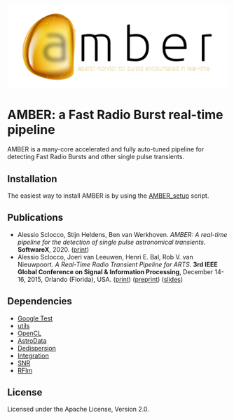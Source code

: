 
![AMBER](doc/Amber-Logo-h200.png)

# AMBER: a Fast Radio Burst real-time pipeline

AMBER is a many-core accelerated and fully auto-tuned pipeline for detecting Fast Radio Bursts and other single pulse transients.

## Installation

The easiest way to install AMBER is by using the [AMBER_setup](https://github.com/AA-ALERT/AMBER_setup) script.

## Publications

* Alessio Sclocco, Stijn Heldens, Ben van Werkhoven. _AMBER: A real-time pipeline for the detection of single pulse astronomical transients_. **SoftwareX**, 2020. ([print](https://doi.org/10.1016/j.softx.2020.100549))
* Alessio Sclocco, Joeri van Leeuwen, Henri E. Bal, Rob V. van Nieuwpoort. _A Real-Time Radio Transient Pipeline for ARTS_. **3rd IEEE Global Conference on Signal & Information Processing**, December 14-16, 2015, Orlando (Florida), USA. ([print](http://ieeexplore.ieee.org/xpl/freeabs_all.jsp?arnumber=7418239&abstractAccess=no&userType=inst)) ([preprint](http://alessio.sclocco.eu/pubs/sclocco2015a.pdf)) ([slides](http://alessio.sclocco.eu/pubs/Presentation_GlobalSIP2015.pdf))

## Dependencies

* [Google Test](https://github.com/google/googletest)
* [utils](https://github.com/isazi/utils)
* [OpenCL](https://github.com/isazi/OpenCL)
* [AstroData](https://github.com/AA-ALERT/AstroData)
* [Dedispersion](https://github.com/AA-ALERT/Dedispersion)
* [Integration](https://github.com/AA-ALERT/Integration)
* [SNR](https://github.com/AA-ALERT/SNR)
* [RFIm](https://github.com/AA-ALERT/RFIm)

## License

Licensed under the Apache License, Version 2.0.


